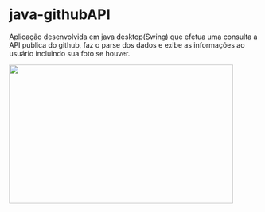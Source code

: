 # java-githubAPI
Aplicação desenvolvida em java desktop(Swing) que efetua uma consulta a API publica do github, faz o parse dos dados e exibe as informações ao usuário incluindo sua 
foto se houver.

<img src="https://user-images.githubusercontent.com/50030046/113950244-4113fa80-97e7-11eb-9347-0bde81eb8fd4.png" width="450" height="280">
